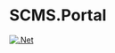 # SCMS.Portal

[![.Net](https://github.com/Mums-Who-Code/SCMS.Portal/actions/workflows/dotnet.yml/badge.svg)](https://github.com/Mums-Who-Code/SCMS.Portal/actions/workflows/dotnet.yml)
